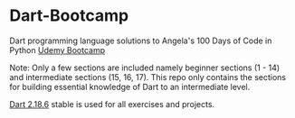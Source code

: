# Dart-Bootcamp
Dart programming language solutions to Angela's 100 Days of Code in Python [Udemy Bootcamp](https://www.udemy.com/course/100-days-of-code/)

Note: Only a few sections are included namely beginner sections (1 - 14) and intermediate sections (15, 16, 17).
This repo only contains the sections for building essential knowledge of Dart to an intermediate level.

[Dart 2.18.6](https://api.dart.dev/stable/2.18.6/index.html) stable is used for all exercises and projects.
